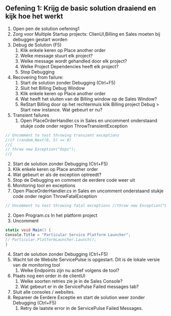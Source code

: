 ## Oefening 1: Krijg de basic solution draaiend en kijk hoe het werkt
1. Open pen de solution oefening1
2. Zorg  voor Multiple Startup projects: ClienUI,Billing en Sales moeten bij debuggen gestart worden
3. Debug de Solution (F5)	
    1. Klik enkele keren op Place another order
    2. Welke message stuurt elk project?
    3. Welke message wordt gehandled door elk project?
    4. Welke Project Dependencies heeft elk project?
    5. Stop Debugging
3.	Recovering from failure: 
    1.	Start de solution zonder Debugging (Ctrl+F5)
    2.	Sluit het Billing Debug Window
    3.	Klik enkele keren op Place another order
    4.	Wat heeft het sluiten van de Billing window op de Sales Window?
    5.	ReStart Billing door op het rechtermuis klik Billing project Debug > Start new instance. Wat gebeurt er nu?
4.	Transient failures 
    1.	Open PlaceOrderHandler.cs in Sales en uncomment onderstaand stukje code onder region ThrowTransientException
```csharp
// Uncomment to test throwing transient exceptions 
//if (random.Next(0, 5) == 0) 
//{ 
// throw new Exception("Oops"); 
//}
```
   2.	Start de solution zonder Debugging (Ctrl+F5)
   3.	Klik enkele keren op Place another order
   4.	Wat gebeurt er als de exception optreedt?
   5.	Stop de Debugging en comment de eerdere code weer uit
5.	Monitoring tool en exceptions
   1.	Open PlaceOrderHandler.cs in Sales en uncomment onderstaand stukje code onder region ThrowFatalException
```csharp
// Uncomment to test throwing fatal exceptions //throw new Exception("BOOM");
```
   2.	Open  Program.cs  In het platform project
   3.	Uncomment
```csharp
static void Main() { 
Console.Title = "Particular Service Platform Launcher"; 
// Particular.PlatformLauncher.Launch(); 
}
```
   4.	Start de solution zonder Debugging (Ctrl+F5)
   5.	Wacht tot de Website ServicePulse is opgestart. Dit is de lokale versie van de monitoring tool
        1.	Welke Endpoints zijn nu actief volgens de tool?
   6.	Plaats nog een order in de clientUI
        1.	Welke soorten retries zie je in de Sales Console?
        2.	Wat gebeurt er in de ServicePulse Failed messages tab?
   7.	Sluit alle consoles / websites.
   8.	Repareer de Eerdere Exceptie en start de solution  weer zonder Debugging (Ctrl+F5)
        1.	Retry de laatste error in de ServicePulse Failed Messages.

